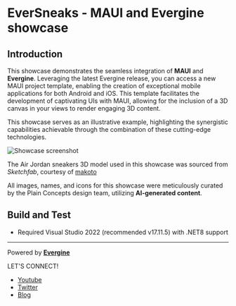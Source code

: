 # EverSneaks - MAUI and Evergine showcase

## Introduction

This showcase demonstrates the seamless integration of __MAUI__ and __Evergine__. Leveraging the latest Evergine release, you can access a new MAUI project template, enabling the creation of exceptional mobile applications for both Android and iOS. This template facilitates the development of captivating UIs with MAUI, allowing for the inclusion of a 3D canvas in your views to render engaging 3D content.

This showcase serves as an illustrative example, highlighting the synergistic capabilities achievable through the combination of these cutting-edge technologies.

![Showcase screenshot](Screenshots/image.jpg)

The Air Jordan sneakers 3D model used in this showcase was sourced from _Sketchfab_, courtesy of [makoto](https://sketchfab.com/3d-models/air-jordan-1-a4b434181fbb48008ad460722fd53725)

All images, names, and icons for this showcase were meticulously curated by the Plain Concepts design team, utilizing __AI-generated content__.


## Build and Test

* Required Visual Studio 2022 (recommended v17.11.5) with .NET8 support

---
Powered by **[Evergine](http://www.evergine.com)**

LET'S CONNECT!

- [Youtube](https://www.youtube.com/c/Evergine)
- [Twitter](https://x.com/EvergineTeam)
- [Blog](https://evergine.com/news/)
